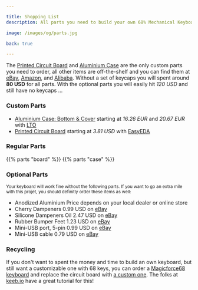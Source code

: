 ```yaml
---

title: Shopping List
description: All parts you need to build your own 68% Mechanical Keyboard! Find all information about the Circuit Board, Aluminium Case, and TMK Firmware. A complete shopping list helps you with ordering all parts, and a detailed guide with photos supports you in building your own mechanical keyboard.

image: /images/og/parts.jpg

back: true

---
```


The [Printed Circuit Board][board] and [Aluminium Case][case] are the only custom parts you need to order, all other items are off-the-shelf and you can find them at [eBay][ebay], [Amazon][amazon], and [Alibaba][alibaba]. Without a set of keycaps you will spent around **80 USD** for all parts. With the optional parts you will easily hit *120 USD* and still have no keycaps&nbsp;…

### Custom Parts

<!-- <small>You can find discount codes for ordering the [Circuit Board](/guide/board) and the [Aluminium Case](/guide/case) for selected online shops on the respective pages!</small> -->

- [Aluminium Case: Bottom & Cover][case]
  <span>starting at *16.26 EUR* and *20.67 EUR* with [LTO][lto]</span>
- [Printed Circuit Board][board]
  <span>starting at *3.81 USD* with [EasyEDA][eda]</span>

### Regular Parts

<!-- <small>Most items are available with free shipping. On the page explaining the [Circuit Board](/guide/board), you can find a discount code for ordering the Arduino controller!</small> -->

{{% parts "board" %}}
{{% parts "case" %}}

### Optional Parts

<small>Your keyboard will work fine without the following parts. If you want to go an extra mile with this projet, you should definitly order these items as well:</small>

- Anodized Aluminium
  <span>Price depends on your local dealer or online store</span>
- Cherry Dampeners
  <span>0.99 USD on [eBay](https://www.ebay.com/sch/i.html?_nkw=cherry+dampeners)</span>
- Silicone Dampeners Oil
  <span>2.47 USD on [eBay](https://www.ebay.com/sch/i.html?_nkw=silicone+dampeners+oil)</span>
- Rubber Bumper Feet
  <span>1.23 USD on [eBay](https://www.ebay.com/sch/i.html?_nkw=rubber+bumper-feet)</span>
- Mini-USB port, 5-pin
  <span>0.99 USD on [eBay](https://www.ebay.com/sch/i.html?_nkw=mini+usb+DIP+Jack+Connector+5-pin+right+angle)</span>
- Mini-USB cable
  <span>0.79 USD on [eBay](https://www.ebay.com/sch/i.html?_nkw=micro+usb+cable)</span>

### Recycling

If you don't want to spent the money and time to build an own keyboard, but still want a customizable one with 68 keys, you can order a [Magicforce68 keyboard](https://www.aliexpress.com/item/keyboard/32471875698.html) and replace the circuit board with [a custom one](/guide/board). The folks at [keeb.io](https://keeb.io/pages/magicforce-68-mf68-pcb-replacement-build-guide) have a great tutorial for this!

<!--

### Discounts

As mentioned above, discount codes for some items on the list are available. If you own a shop and would love to provide a special discount for some of the items above, please [get in contact](/legal) with me! I would love to feature your shop on these pages … 

-->

[case]: /guide/case
[board]: /guide/board
[ebay]: https://ebay.com
[amazon]: https://amazon.com
[alibaba]: https://alibaba.com
[lto]: http://www.laserteileonline.de/
[eda]: https://easyeda.com/order
